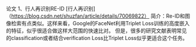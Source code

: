 论文
1、行人再识别RE-ID
[行人再识别]（https://blog.csdn.net/shuzfan/article/details/70069822）
简介：Re-ID和图像检索有点类似。这样来看，Google的FaceNet利用Triplet Loss训练的高度嵌入的特征，似乎很适合做这样大范围的快速比对。 但是，很多的研究文献表明常见的classification或者结合verification Loss比Triplet Loss似乎更适合这个任务。
